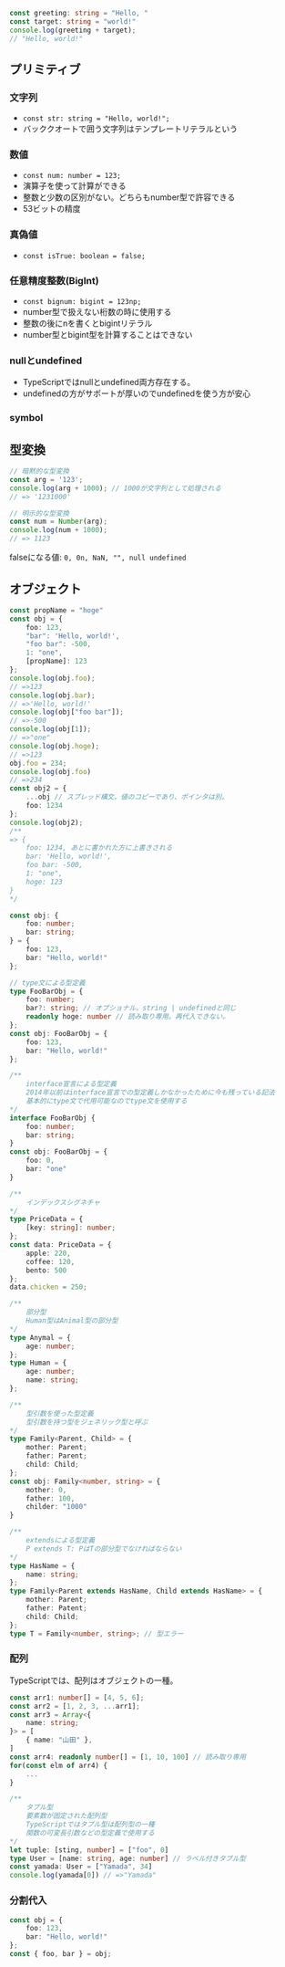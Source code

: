 ```ts
const greeting: string = "Hello, "
const target: string = "world!"
console.log(greeting + target);
// "Hello, world!"
```

## プリミティブ
### 文字列
- `const str: string = "Hello, world!";`
- バッククオートで囲う文字列はテンプレートリテラルという
### 数値
- `const num: number = 123;`
- 演算子を使って計算ができる
- 整数と少数の区別がない。どちらもnumber型で許容できる
- 53ビットの精度
### 真偽値
- `const isTrue: boolean = false;`
### 任意精度整数(BigInt)
- `const bignum: bigint = 123np;`
- number型で扱えない桁数の時に使用する
- 整数の後にnを書くとbigintリテラル
- number型とbigint型を計算することはできない
### nullとundefined
- TypeScriptではnullとundefined両方存在する。
- undefinedの方がサポートが厚いのでundefinedを使う方が安心
### symbol

## 型変換
```ts
// 暗黙的な型変換
const arg = '123';
console.log(arg + 1000); // 1000が文字列として処理される
// => '1231000'

// 明示的な型変換
const num = Number(arg);
console.log(num + 1000);
// => 1123
```
falseになる値: `0, 0n, NaN, "", null undefined`

## オブジェクト
```ts
const propName = "hoge"
const obj = {
	foo: 123,
	"bar": 'Hello, world!',
	"foo bar": -500,
	1: "one",
	[propName]: 123
};
console.log(obj.foo);
// =>123
console.log(obj.bar);
// =>'Hello, world!'
console.log(obj["foo bar"]);
// =>-500
console.log(obj[1]);
// =>"one"
console.log(obj.hoge);
// =>123
obj.foo = 234;
console.log(obj.foo)
// =>234
const obj2 = {
	...obj // スプレッド構文。値のコピーであり、ポインタは別。
	foo: 1234
};
console.log(obj2);
/**
=> {
	foo: 1234, あとに書かれた方に上書きされる
	bar: 'Hello, world!',
	foo bar: -500,
	1: "one",
	hoge: 123
}
*/
```
```ts
const obj: {
	foo: number;
	bar: string;
} = {
	foo: 123,
	bar: "Hello, world!"
};

// type文による型定義
type FooBarObj = {
	foo: number;
	bar?: string; // オプショナル。string | undefinedと同じ
	readonly hoge: number // 読み取り専用。再代入できない。
};
const obj: FooBarObj = {
	foo: 123,
	bar: "Hello, world!"
};

/**
	interface宣言による型定義
	2014年以前はinterface宣言での型定義しかなかったために今も残っている記法
	基本的にtype文で代用可能なのでtype文を使用する
*/
interface FooBarObj {
	foo: number;
	bar: string;
}
const obj: FooBarObj = {
	foo: 0,
	bar: "one"
}

/**
	インデックスシグネチャ
*/
type PriceData = {
	[key: string]: number;
};
const data: PriceData = {
	apple: 220,
	coffee: 120,
	bento: 500
};
data.chicken = 250;

/**
	部分型
	Human型はAnimal型の部分型
*/
type Anymal = {
	age: number;
};
type Human = {
	age: number;
	name: string;
};

/**
	型引数を使った型定義
	型引数を持つ型をジェネリック型と呼ぶ
*/
type Family<Parent, Child> = {
	mother: Parent;
	father: Parent;
	child: Child;
};
const obj: Family<number, string> = {
	mother: 0,
	father: 100,
	childer: "1000"
}

/**
	extendsによる型定義
	P extends T: PはTの部分型でなければならない
*/
type HasName = {
	name: string;
};
type Family<Parent extends HasName, Child extends HasName> = {
	mother: Parent;
	father: Patent;
	child: Child;
};
type T = Family<number, string>; // 型エラー

```
### 配列
TypeScriptでは、配列はオブジェクトの一種。
```ts
const arr1: number[] = [4, 5, 6];
const arr2 = [1, 2, 3, ...arr1];
const arr3 = Array<{
	name: string;
}> = [
	{ name: "山田" },
]
const arr4: readonly number[] = [1, 10, 100] // 読み取り専用
for(const elm of arr4) {
	...
}

/**
	タプル型
	要素数が固定された配列型
	TypeScriptではタプル型は配列型の一種
	関数の可変長引数などの型定義で使用する
*/
let tuple: [sting, number] = ["foo", 0]
type User = [name: string, age: number] // ラベル付きタプル型
const yamada: User = ["Yamada", 34]
console.log(yamada[0]) // =>"Yamada"
```
### 分割代入
```ts
const obj = {
	foo: 123,
	bar: "Hello, world!"
};
const { foo, bar } = obj;
```
